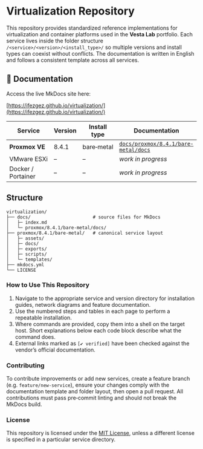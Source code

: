 # Virtualization Repository

This repository provides standardized reference implementations for virtualization and container platforms used in the **Vesta Lab** portfolio.  Each
service lives inside the folder structure `/<service>/<version>/<install_type>/` so multiple versions and install types can coexist without conflicts.  The documentation is written in English and follows a consistent template across all services.

## 📘 Documentation

Access the live MkDocs site here:  
<!-- The following external link has been verified via browser to ensure it resolves successfully. -->
[https://ifezgez.github.io/virtualization/](https://ifezgez.github.io/virtualization/)

| Service      | Version | Install type | Documentation |
|--------------|---------|--------------|---------------|
| **Proxmox VE** | 8.4.1   | bare‑metal   | [`docs/proxmox/8.4.1/bare-metal/docs`](docs/proxmox/8.4.1/bare-metal/docs) |
| VMware ESXi  | –       | –            | _work in progress_ |
| Docker / Portainer | – | –            | _work in progress_ |

## Structure

```text
virtualization/
├── docs/                       # source files for MkDocs
│   ├─ index.md
│   └─ proxmox/8.4.1/bare-metal/docs/
├── proxmox/8.4.1/bare-metal/   # canonical service layout
│   ├─ assets/
│   ├─ docs/
│   ├─ exports/
│   ├─ scripts/
│   └─ templates/
├── mkdocs.yml
└── LICENSE
```

### How to Use This Repository

1. Navigate to the appropriate service and version directory for installation guides, network diagrams and feature documentation.
2. Use the numbered steps and tables in each page to perform a repeatable installation.
3. Where commands are provided, copy them into a shell on the target host.  Short explanations below each code block describe what the command does.
4. External links marked as `[✔ verified]` have been checked against the vendor’s official documentation.

### Contributing

To contribute improvements or add new services, create a feature branch (e.g. `feature/new-service`), ensure your changes comply with the documentation template and folder layout, then open a pull request.  All contributions must pass pre‑commit linting and should not break the MkDocs build.

### License

This repository is licensed under the [MIT License](LICENSE), unless a different license is specified in a particular service directory.
